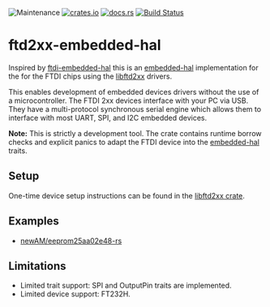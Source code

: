 ![Maintenance](https://img.shields.io/badge/maintenance-experimental-blue.svg)
[![crates.io](https://img.shields.io/crates/v/ftd2xx-embedded-hal.svg)](https://crates.io/crates/ftd2xx-embedded-hal)
[![docs.rs](https://docs.rs/ftd2xx-embedded-hal/badge.svg)](https://docs.rs/ftd2xx-embedded-hal/)
[![Build Status](https://github.com/newAM/ftd2xx-embedded-hal/workflows/CI/badge.svg)](https://github.com/newAM/ftd2xx-embedded-hal/actions)

# ftd2xx-embedded-hal

Inspired by [ftdi-embedded-hal] this is an [embedded-hal] implementation
for the for the FTDI chips using the [libftd2xx] drivers.

This enables development of embedded devices drivers without the use of a
microcontroller.
The FTDI 2xx devices interface with your PC via USB.
They have a multi-protocol synchronous serial engine which allows them to
interface with most UART, SPI, and I2C embedded devices.

**Note:**
This is strictly a development tool.
The crate contains runtime borrow checks and explicit panics to adapt the
FTDI device into the [embedded-hal] traits.

## Setup

One-time device setup instructions can be found in the [libftd2xx crate].

## Examples

* [newAM/eeprom25aa02e48-rs]

## Limitations

* Limited trait support: SPI and OutputPin traits are implemented.
* Limited device support: FT232H.

[embedded-hal]: https://crates.io/crates/embedded-hal
[ftdi-embedded-hal]: https://github.com/geomatsi/ftdi-embedded-hal
[libftd2xx crate]: https://github.com/newAM/libftd2xx-rs/
[libftd2xx]: https://github.com/newAM/libftd2xx-rs
[newAM/eeprom25aa02e48-rs]: https://github.com/newAM/eeprom25aa02e48-rs/blob/master/examples/ftdi.rs
